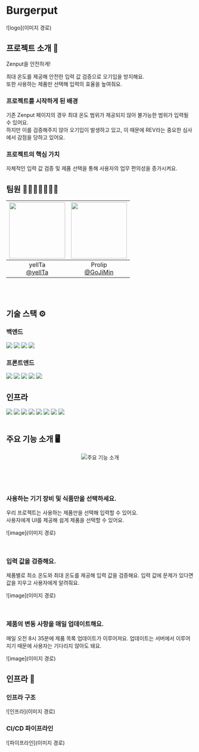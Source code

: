 # Burgerput

![logo](이미지 경로)

## 프로젝트 소개 📝

Zenput을 안전하게!  

최대 온도를 제공해 안전한 입력 값 검증으로 오기입을 방지해요.  
또한 사용하는 제품만 선택해 입력의 효율을 높여줘요.

### 프로젝트를 시작하게 된 배경

기존 Zenput 페이지의 경우 최대 온도 범위가 제공되지 않아 불가능한 범위가 입력될 수 있어요.  
하지만 이를 검증해주지 않아 오기입이 발생하고 있고, 이 때문에 REV라는 중요한 심사에서 감점을 당하고 있어요.

### 프로젝트의 핵심 가치

자체적인 입력 값 검증 및 제품 선택을 통해 사용자의 업무 편의성을 증가시켜요.

## 팀원 👨‍👨‍👧‍👧👩‍👦‍👦

|<img src="https://avatars.githubusercontent.com/u/32352161?v=4" width="150" height="150"/>|<img src="https://avatars.githubusercontent.com/u/112407281?v=4" width="150" height="150"/>|
|:-:|:-:|
|yellTa<br/>[@yellTa](https://github.com/yellTa)|Prolip<br/>[@GoJiMin](https://github.com/GoJiMin)|

<br />
<br />

## 기술 스택 ⚙️

### 백엔드

<img src="https://img.shields.io/badge/java-#64BAFF?style=for-the-badge&logo=java&logoColor=white">
<img src="https://img.shields.io/badge/selenium-#43B02A?style=for-the-badge&logo=selenium&logoColor=white">
<img src="https://img.shields.io/badge/spring-#6DB33F?style=for-the-badge&logo=spring&logoColor=white">
<img src="https://img.shields.io/badge/mysql-#4479A1?style=for-the-badge&logo=mysql&logoColor=white">

### 프론트엔드

<img src="https://img.shields.io/badge/react-#61DAFB?style=for-the-badge&logo=react&logoColor=white">
<img src="https://img.shields.io/badge/axios-#5A29E4?style=for-the-badge&logo=axios&logoColor=white">
<img src="https://img.shields.io/badge/reactquery-#FF4154?style=for-the-badge&logo=reactquery&logoColor=white">
<img src="https://img.shields.io/badge/javascript-#F7DF1E?style=for-the-badge&logo=javascript&logoColor=white">
<img src="https://img.shields.io/badge/vite-#646CFF?style=for-the-badge&logo=vite&logoColor=white">

## 인프라

<img src="https://img.shields.io/badge/linux-#FCC624?style=for-the-badge&logo=linux&logoColor=white">
<img src="https://img.shields.io/badge/git-#F05032?style=for-the-badge&logo=git&logoColor=white">
<img src="https://img.shields.io/badge/github-#181717?style=for-the-badge&logo=github&logoColor=white">
<img src="https://img.shields.io/badge/githubactions-#2088FF?style=for-the-badge&logo=githubactions&logoColor=white">
<img src="https://img.shields.io/badge/amazonaws-#232F3E?style=for-the-badge&logo=amazonaws&logoColor=white">
<img src="https://img.shields.io/badge/amazons3-#569A31?style=for-the-badge&logo=amazons3&logoColor=white">
<img src="https://img.shields.io/badge/amazonec2-#FF9900?style=for-the-badge&logo=amazonec2&logoColor=white">
<img src="https://img.shields.io/badge/amazonroute53-#8C4FFF?style=for-the-badge&logo=amazonroute53&logoColor=white">

<br />
<br />

## 주요 기능 소개 🖥️

<p align="center">
  <img src="이미지 경로" alt="주요 기능 소개" />
</p>

<br />
<br />
<br />

### 사용하는 기기 장비 및 식품만을 선택하세요.

우리 프로젝트는 사용하는 제품만을 선택해 입력할 수 있어요.  
사용자에게 UI를 제공해 쉽게 제품을 선택할 수 있어요.

![image](이미지 경로)

<br />

### 입력 값을 검증해요.

제품별로 최소 온도와 최대 온도를 제공해 입력 값을 검증해요.
입력 값에 문제가 있다면 값을 지우고 사용자에게 알려줘요.

![image](이미지 경로)

<br />

### 제품의 변동 사항을 매일 업데이트해요.

매일 오전 8시 35분에 제품 목록 업데이트가 이루어져요.
업데이트는 서버에서 이루어지기 때문에 사용자는 기다리지 않아도 돼요.

![image](이미지 경로)

## 인프라 🧬

### 인프라 구조

![인프라](이미지 경로)

### CI/CD 파이프라인

![파이프라인](이미지 경로)

<br />
<br />


